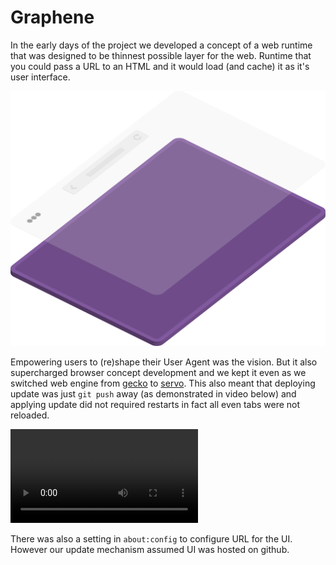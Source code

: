 # Graphene

In the early days of the project we developed a concept of a web runtime that was designed to be thinnest possible layer for the web. Runtime that you could pass a URL to an HTML and it would load (and cache) it as it's user interface. 



![image-20200201154707763](image-20200201154707763.png)



Empowering users to (re)shape their User Agent was the vision. But it also supercharged browser concept development and we kept it even as we switched web engine from [gecko][] to [servo][]. This also meant that deploying update was just `git push` away (as demonstrated in video below) and applying update did not required restarts in fact all even tabs were not reloaded.



<video autoplay="true" loop="true" src="browser-update.mp4"></video>



There was also a setting in `about:config` to configure URL for the UI. However our update mechanism assumed UI was hosted on github.

[gecko]:https://en.wikipedia.org/wiki/Gecko_(software)
[servo]:https://servo.org/


